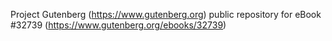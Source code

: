 Project Gutenberg (https://www.gutenberg.org) public repository for eBook #32739 (https://www.gutenberg.org/ebooks/32739)
